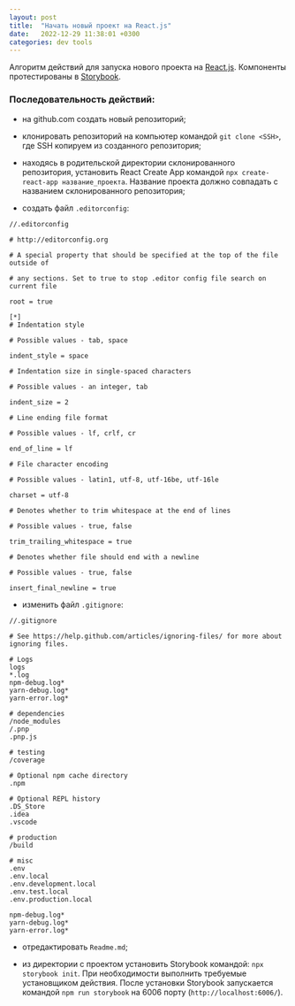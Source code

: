 ```yaml
---
layout: post
title:  "Начать новый проект на React.js"
date:   2022-12-29 11:38:01 +0300
categories: dev tools
---
```


Алгоритм действий для запуска нового проекта на [React.js](https://ru.reactjs.org/docs/getting-started.html). Компоненты протестированы в [Storybook](https://storybook.js.org).

### Последовательность действий:
- на github.com создать новый репозиторий;

- клонировать репозиторий на компьютер командой `git clone <SSH>`, где SSH копируем из созданного репозитория;

- находясь в родительской директории склонированного репозитория, установить React Create App командой `npx create-react-app название_проекта`. Название проекта должно совпадать с названием склонированного репозитория;

- создать файл `.editorconfig`:

```
//.editorconfig

# http://editorconfig.org

# A special property that should be specified at the top of the file outside of

# any sections. Set to true to stop .editor config file search on current file

root = true

[*]
# Indentation style

# Possible values - tab, space

indent_style = space

# Indentation size in single-spaced characters

# Possible values - an integer, tab

indent_size = 2

# Line ending file format

# Possible values - lf, crlf, cr

end_of_line = lf

# File character encoding

# Possible values - latin1, utf-8, utf-16be, utf-16le

charset = utf-8

# Denotes whether to trim whitespace at the end of lines

# Possible values - true, false

trim_trailing_whitespace = true

# Denotes whether file should end with a newline

# Possible values - true, false

insert_final_newline = true
```

- изменить файл `.gitignore`:

```
//.gitignore

# See https://help.github.com/articles/ignoring-files/ for more about ignoring files.

# Logs
logs
*.log
npm-debug.log*
yarn-debug.log*
yarn-error.log*

# dependencies
/node_modules
/.pnp
.pnp.js

# testing
/coverage

# Optional npm cache directory
.npm

# Optional REPL history
.DS_Store
.idea
.vscode

# production
/build

# misc
.env
.env.local
.env.development.local
.env.test.local
.env.production.local

npm-debug.log*
yarn-debug.log*
yarn-error.log*
```
- отредактировать `Readme.md`;

- из директории с проектом установить Storybook командой: `npx storybook init`. При необходимости выполнить требуемые установщиком действия. После установки Storybook запускается командой `npm run storybook` на 6006 порту (`http://localhost:6006/`).